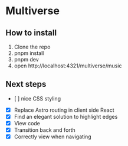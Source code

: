 # Multiverse

## How to install
1. Clone the repo
2. pnpm install
3. pnpm dev
4. open http://localhost:4321/multiverse/music

## Next steps

- [ ] nice CSS styling
- [x] Replace Astro routing in client side React
- [x] Find an elegant solution to highlight edges
- [x] View code
- [x] Transition back and forth
- [x] Correctly view when navigating
